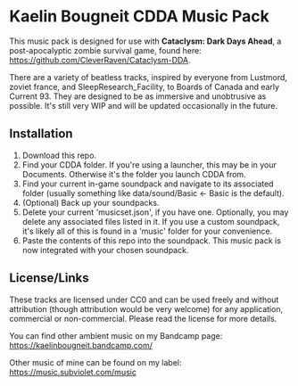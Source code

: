 # Kaelin Bougneit CDDA Music Pack

This music pack is designed for use with **Cataclysm: Dark Days Ahead**, a post-apocalyptic zombie survival game, found here: https://github.com/CleverRaven/Cataclysm-DDA.

There are a variety of beatless tracks, inspired by everyone from Lustmord, zoviet france, and SleepResearch_Facility, to Boards of Canada and early Current 93. They are designed to be as immersive and unobtrusive as possible. It's still very WIP and will be updated occasionally in the future.

## Installation

1. Download this repo. 
2. Find your CDDA folder. If you're using a launcher, this may be in your Documents. Otherwise it's the folder you launch CDDA from. 
3. Find your current in-game soundpack and navigate to its associated folder (usually something like data/sound/Basic <- Basic is the default).
4. (Optional) Back up your soundpacks.
5. Delete your current 'musicset.json', if you have one. Optionally, you may delete any associated files listed in it. If you use a custom soundpack, it's likely all of this is found in a 'music' folder for your convenience. 
6. Paste the contents of this repo into the soundpack. This music pack is now integrated with your chosen soundpack.

## License/Links

These tracks are licensed under CC0 and can be used freely and without attribution (though attribution would be very welcome) for any application, commercial or non-commercial. Please read the license for more details.

You can find other ambient music on my Bandcamp page: https://kaelinbougneit.bandcamp.com/

Other music of mine can be found on my label: https://music.subviolet.com/music
